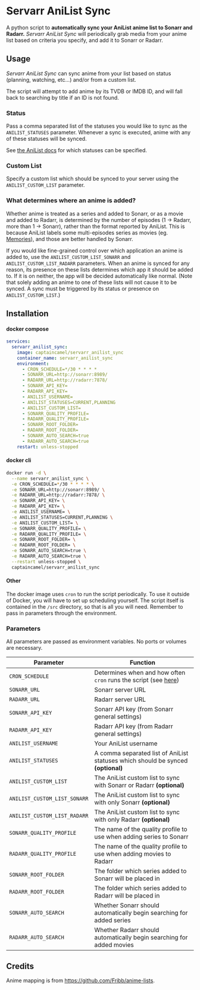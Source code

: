 # Servarr AniList Sync

A python script to **automatically sync your AniList anime list to Sonarr and Radarr.** *Servarr AniList Sync* will periodically grab media from your anime list based on criteria you specify, and add it to Sonarr or Radarr.

## Usage

*Servarr AniList Sync* can sync anime from your list based on status (planning, watching, etc...) and/or from a custom list.

The script will attempt to add anime by its TVDB or IMDB ID, and will fall back to searching by title if an ID is not found.

### Status

Pass a comma separated list of the statuses you would like to sync as the `ANILIST_STATUSES` parameter. Whenever a sync is executed, anime with any of these statuses will be synced.

See [the AniList docs](https://anilist.github.io/ApiV2-GraphQL-Docs/) for which statuses can be specified.

### Custom List

Specify a custom list which should be synced to your server using the `ANILIST_CUSTOM_LIST` parameter.

### What determines where an anime is added?

Whether anime is treated as a series and added to Sonarr, or as a movie and added to Radarr, is determined by the number of episodes (1 -> Radarr, more than 1 -> Sonarr), rather than the format reported by AniList. This is because AniList labels some multi-episodes series as movies (eg. [Memories](https://anilist.co/anime/1462/MEMORIES)), and those are better handled by Sonarr.

If you would like fine-grained control over which application an anime is added to, use the `ANILIST_CUSTOM_LIST_SONARR` and `ANILIST_CUSTOM_LIST_RADARR` parameters. When an anime is synced for any reason, its presence on these lists determines which app it should be added to. If it is on neither, the app will be decided automatically like normal. (Note that solely adding an anime to one of these lists will not cause it to be synced. A sync must be triggered by its status or presence on `ANILIST_CUSTOM_LIST`.)

## Installation

#### docker compose

```yaml
services:
  servarr_anilist_sync:
    image: captaincamel/servarr_anilist_sync
    container_name: servarr_anilist_sync
    environment:
      - CRON_SCHEDULE=*/30 * * * *
      - SONARR_URL=http://sonarr:8989/
      - RADARR_URL=http://radarr:7878/
      - SONARR_API_KEY=
      - RADARR_API_KEY=
      - ANILIST_USERNAME=
      - ANILIST_STATUSES=CURRENT,PLANNING
      - ANILIST_CUSTOM_LIST=
      - SONARR_QUALITY_PROFILE=
      - RADARR_QUALITY_PROFILE=
      - SONARR_ROOT_FOLDER=
      - RADARR_ROOT_FOLDER=
      - SONARR_AUTO_SEARCH=true
      - RADARR_AUTO_SEARCH=true
    restart: unless-stopped
```

#### docker cli

```sh
docker run -d \
  --name servarr_anilist_sync \
  -e CRON_SCHEDULE=*/30 * * * * \
  -e SONARR_URL=http://sonarr:8989/ \
  -e RADARR_URL=http://radarr:7878/ \
  -e SONARR_API_KEY= \
  -e RADARR_API_KEY= \
  -e ANILIST_USERNAME= \
  -e ANILIST_STATUSES=CURRENT,PLANNING \
  -e ANILIST_CUSTOM_LIST= \
  -e SONARR_QUALITY_PROFILE= \
  -e RADARR_QUALITY_PROFILE= \
  -e SONARR_ROOT_FOLDER= \
  -e RADARR_ROOT_FOLDER= \
  -e SONARR_AUTO_SEARCH=true \
  -e RADARR_AUTO_SEARCH=true \
  --restart unless-stopped \
  captaincamel/servarr_anilist_sync
```

#### Other

The docker image uses `cron` to run the script periodically. To use it outside of Docker, you will have to set up scheduling yourself. The script itself is contained in the  `/src` directory, so that is all you will need. Remember to pass in parameters through the environment.

### Parameters

All parameters are passed as environment variables. No ports or volumes are necessary.

| Parameter                    | Function                                                                                                                         |
|------------------------------|----------------------------------------------------------------------------------------------------------------------------------|
| `CRON_SCHEDULE`              | Determines when and how often `cron` runs the script (see [here](https://www.ibm.com/docs/en/db2oc?topic=task-unix-cron-format)) |
| `SONARR_URL`                 | Sonarr server URL                                                                                                                |
| `RADARR_URL`                 | Radarr server URL                                                                                                                |
| `SONARR_API_KEY`             | Sonarr API key (from Sonarr general settings)                                                                                    |
| `RADARR_API_KEY`             | Radarr API key (from Radarr general settings)                                                                                    |
| `ANILIST_USERNAME`           | Your AniList username                                                                                                            |
| `ANILIST_STATUSES`           | A comma separated list of AniList statuses which should be synced **(optional)**                                                 |
| `ANILIST_CUSTOM_LIST`        | The AniList custom list to sync with Sonarr or Radarr **(optional)**                                                             |
| `ANILIST_CUSTOM_LIST_SONARR` | The AniList custom list to sync with only Sonarr **(optional)**                                                                  |
| `ANILIST_CUSTOM_LIST_RADARR` | The AniList custom list to sync with only Radarr **(optional)**                                                                  |
| `SONARR_QUALITY_PROFILE`     | The name of the quality profile to use when adding series to Sonarr                                                              |
| `RADARR_QUALITY_PROFILE`     | The name of the quality profile to use when adding movies to Radarr                                                              |
| `SONARR_ROOT_FOLDER`         | The folder which series added to Sonarr will be placed in                                                                        |
| `RADARR_ROOT_FOLDER`         | The folder which series added to Radarr will be placed in                                                                        |
| `SONARR_AUTO_SEARCH`         | Whether Sonarr should automatically begin searching for added series                                                             |
| `RADARR_AUTO_SEARCH`         | Whether Radarr should automatically begin searching for added movies                                                             |

## Credits

Anime mapping is from <https://github.com/Fribb/anime-lists>.
